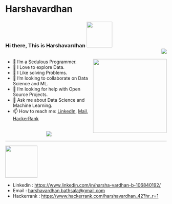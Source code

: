 # Harshavardhan
### Hi there, This is Harshavardhan <img src="https://media.giphy.com/media/oEuOH7aNSRht4Jx4K9/giphy.gif" width="80"> <div align = 'right'>![](https://komarev.com/ghpvc/?username=Harshavardhan2016&color=yellow) <p><em> 
</em></p> </div>

<img align='right' src="https://media.giphy.com/media/IUNycHoVqvLDowiiam/giphy.gif" width="230">

- 🔭 I’m a Sedulous Programmer.
- 🌱 I Love to explore Data.
- 🎇 I Like solving Problems.
- 👯 I’m looking to collaborate on Data Science and ML.
- 🤔 I’m looking for help with Open Source Projects.
- 💬 Ask me about Data Science and Machine Learning.
- 📫 How to reach me: <a href= "https://www.linkedin.com/in/harsha-vardhan-b-106840192/">LinkedIn</a>, <a href="harshavardhan.bathsala@gmail.com">Mail</a>, <a href= "https://www.hackerrank.com/harshavardhan_42?hr_r=1"> HackerRank</a>
<br><br>

<p align= "center"><img src="https://github-readme-stats.vercel.app/api?username=Harshavardhan2016&show_icons=true"></p>
<hr>
<img src="https://media.giphy.com/media/JEGYjdkm6G9mcpyOSG/giphy.gif" width="100"/>

- Linkedin : https://www.linkedin.com/in/harsha-vardhan-b-106840192/
- Email : harshavardhan.bathsala@gmail.com
- Hackerrank : https://www.hackerrank.com/harshavardhan_42?hr_r=1

<!---
Harshavardhan2016/Harshavardhan2016 is a ✨ special ✨ repository because its `README.md` (this file) appears on your GitHub profile.
You can click the Preview link to take a look at your changes.
--->

